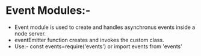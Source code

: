  # Event Modules:-
- Event module is used to create  and handles asynchronus events inside a node server.
-  eventEmitter function  creates and invokes the custom class.
-  Use:- const events=require('events') or import events from 'events'